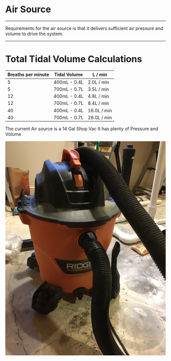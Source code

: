 # Air Source
-------------

Requirements for the air source is that it delivers sufficient air pressure and
volume to drive the system.

-----------------
# Total Tidal Volume Calculations

| Breaths per minute  | Tidal Volume  | L / min |
|---------------------|---------------|---------|
|        5            | 400mL - 0.4L | 2.0L / min|
|        5            | 700mL - 0.7L | 3.5L / min|
|        12           | 400mL - 0.4L | 4.8L / min|
|        12           | 700mL - 0.7L | 8.4L / min|
|        40           | 400mL - 0.4L | 16.0L / min|
|        40           | 700mL - 0.7L | 28.0L / min|


The current Air source is a 14 Gal Shop Vac It has plenty of Pressure and Volume

![Shop Vac](ShopVac.jpg)
